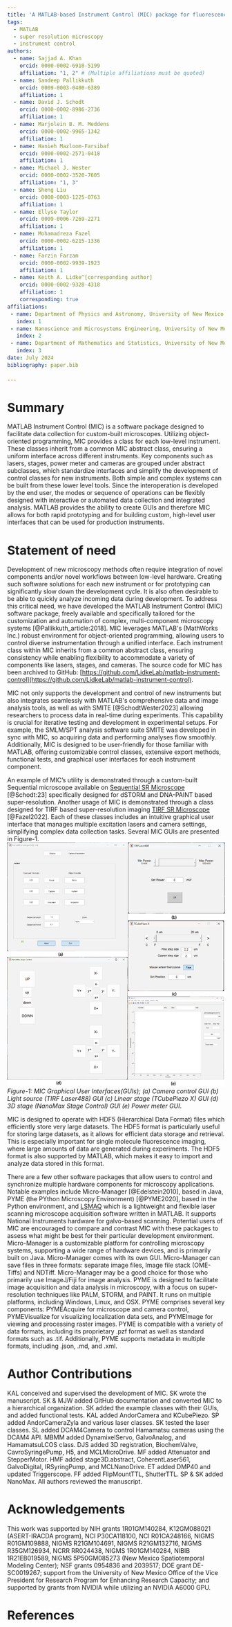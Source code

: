 ```yaml
---
title: 'A MATLAB-based Instrument Control (MIC) package for fluorescence imaging'
tags:
  - MATLAB
  - super resolution microscopy
  - instrument control
authors:
  - name: Sajjad A. Khan
    orcid: 0000-0002-6910-5199
    affiliation: "1, 2" # (Multiple affiliations must be quoted)
  - name: Sandeep Pallikkuth
    orcid: 0009-0003-0400-6389
    affiliation: 1
  - name: David J. Schodt
    orcid: 0000-0002-8986-2736
    affiliation: 1
  - name: Marjolein B. M. Meddens
    orcid: 0000-0002-9965-1342
    affiliation: 1
  - name: Hanieh Mazloom-Farsibaf
    orcid: 0000-0002-2571-0418
    affiliation: 1
  - name: Michael J. Wester
    orcid: 0000-0002-3520-7605
    affiliation: "1, 3" 
  - name: Sheng Liu
    orcid: 0000-0003-1225-0763
    affiliation: 1
  - name: Ellyse Taylor
    orcid: 0009-0006-7269-2271
    affiliation: 1
  - name: Mohamadreza Fazel
    orcid: 0000-0002-6215-1336
    affiliation: 1 
  - name: Farzin Farzam
    orcid: 0000-0002-9939-1923
    affiliation: 1
  - name: Keith A. Lidke^[corresponding author]
    orcid: 0000-0002-9328-4318
    affiliation: 1
    corresponding: true
affiliations:
 - name: Department of Physics and Astronomy, University of New Mexico
   index: 1
 - name: Nanoscience and Microsystems Engineering, University of New Mexico
   index: 2
 - name: Department of Mathematics and Statistics, University of New Mexico
   index: 3
date: July 2024
bibliography: paper.bib

---
```


# Summary
MATLAB Instrument Control (MIC) is a software package designed to facilitate data collection for custom-built microscopes. Utilizing object-oriented programming, MIC provides a class for each low-level instrument. These classes inherit from a common MIC abstract class, ensuring a uniform interface across different instruments. Key components such as lasers, stages, power meter and cameras are grouped under abstract subclasses, which standardize interfaces and simplify the development of control classes for new instruments.  Both simple and complex systems can be built from these lower level tools. Since the interoperation is developed by the end user, the modes or sequence of operations can be flexibly designed with interactive or automated data collection and integrated analysis. MATLAB provides the ability to create GUIs and therefore MIC allows for both rapid prototyping and for building custom, high-level user interfaces that can be used for production instruments.   

# Statement of need
Development of new microscopy methods often require integration of novel components and/or novel workflows between low-level hardware. Creating such software solutions for each new instrument or for prototyping can significantly slow down the development cycle.  It is also often desirable to be able to quickly analyze incoming data during development.  To address this critical need, we have developed the MATLAB Instrument Control (MIC) software package, freely available and specifically tailored for the customization and automation of complex, multi-component microscopy systems [@Pallikkuth_article:2018]. MIC leverages MATLAB's (MathWorks Inc.) robust environment for object-oriented programming, allowing users to control diverse instrumentation through a unified interface. Each instrument class within MIC inherits from a common abstract class, ensuring consistency while enabling flexibility to accommodate a variety of components like lasers, stages, and cameras. The source code for MIC has been archived to GitHub: [https://github.com/LidkeLab/matlab-instrument-control](https://github.com/LidkeLab/matlab-instrument-control).

MIC not only supports the development and control of new instruments but also integrates seamlessly with MATLAB's comprehensive data and image analysis tools, as well as with SMITE [@SchodtWester2023] allowing researchers to process data in real-time during experiments. This capability is crucial for iterative testing and development in experimental setups. For example, the SMLM/SPT analysis software suite SMITE was developed in sync with MIC, so acquiring data and performing analyses flow smoothly. Additionally, MIC is designed to be user-friendly for those familiar with MATLAB, offering customizable control classes, extensive export methods, functional tests, and graphical user interfaces for each instrument component.

An example of MIC’s utility is demonstrated through a custom-built Sequential microscope available on [Sequential SR Microscope](https://github.com/LidkeLab/microscopes-seqsr) [@Schodt:23] specifically designed for dSTORM and DNA-PAINT based super-resolution. Another usage of MIC is demonstrated through a class designed for TIRF based super-resolution imaging [TIRF SR Microscope](https://github.com/LidkeLab/microscope-tirf) [@Fazel2022]. Each of these classes includes an intuitive graphical user interface that manages multiple excitation lasers and camera settings, simplifying complex data collection tasks. Several MIC GUIs are presented in Figure-1. ![MIC GUIs](MIC_overview2.png) *Figure-1: MIC Graphical User Interfaces(GUIs); (a) Camera control GUI (b) Light source (TIRF Laser488) GUI (c) Linear stage (TCubePiezo X) GUI (d) 3D stage (NanoMax Stage Control) GUI (e) Power meter GUI*.

MIC is designed to operate with HDF5 (Hierarchical Data Format) files which efficiently store very large datasets. The HDF5 format is particularly useful for storing large datasets, as it allows for efficient data storage and retrieval. This is especially important for single molecule fluorescence imaging, where large amounts of data are generated during experiments. The HDF5 format is also supported by MATLAB, which makes it easy to import and analyze data stored in this format. 

There are a few other software packages that allow users to control and synchronize multiple hardware components for microscopy applications. Notable examples include Micro-Manager [@Edelstein2010], based in Java, PYME (the PYthon Microscopy Environment) [@PYME2020], based in the Python environment, and [LSMAQ](https://github.com/danionella/lsmaq) which is a lightweight and flexible laser scanning microscope acquisition software written in MATLAB. It supports National Instruments hardware for galvo-based scanning.  Potential users of MIC are encouraged to compare and contrast MIC with these packages to assess what might be best for their particular development environment. Micro-Manager is a customizable platform for controlling microscopy systems, supporting a wide range of hardware devices, and is primarily built on Java. Micro-Manager comes with its own GUI. Micro-Manager can save files in three formats: separate image files, Image file stack (OME-Tiffs) and NDTiff. Micro-Manager may be a good choice for those who primarily use ImageJ/Fiji for image analysis. PYME is designed to facilitate image acquisition and data analysis in microscopy, with a focus on super-resolution techniques like PALM, STORM, and PAINT. It runs on multiple platforms, including Windows, Linux, and OSX. PYME comprises several key components: PYMEAcquire for microscope and camera control, PYMEVisualize for visualizing localization data sets, and PYMEImage for viewing and processing raster images. PYME is compatible with a variety of data formats, including its proprietary .pzf format as well as standard formats such as .tif. Additionally, PYME supports metadata in multiple formats, including .json, .md, and .xml.



# Author Contributions

KAL conceived and supervised the development of MIC.
SK wrote the manuscript.
SK & MJW added GitHub documentation and converted MIC to a hierarchical organization.
SK added the example classes with their GUIs, and added functional tests. 
KAL added AndorCamera and KCubePiezo. 
SP added AndorCameraZyla and various laser classes. SK tested the laser classes.
SL added DCAM4Camera to control Hamamatsu cameras using the DCAM4 API.
MBMM added DynamixelServo, GalvoAnalog, and HamamatsuLCOS class.
DJS added 3D registration, BiochemValve, CavroSyringePump, H5, and MCLMicroDrive.
MF added Attenuator and StepperMotor. 
HMF added stage3D.abstract, CoherentLaser561, GalvoDigital, IRSyringPump, and MCLNanoDrive.
ET added DMP40 and updated Triggerscope.
FF added FlipMountTTL, ShutterTTL. 
SP & SK added NanoMax.
All authors reviewed the manuscript.

# Acknowledgements

This work was supported by NIH grants 1R01GM140284, 
K12GM088021 (ASERT-IRACDA program),
NCI P30CA118100,
NCI R01CA248166,
NIGMS R01GM109888,
NIGMS R21GM104691,
NIGMS R21GM132716,
NIGMS R35GM126934,
NCRR RR024438,
NIGMS 1R01GM140284,
NIBIB 1R21EB019589,
NIGMS 5P50GM085273 (New Mexico Spatiotemporal Modeling Center);
NSF grants 0954836 and 2039517; DOE grant DE-SC0019267;
support from the University of New Mexico Office of the Vice President for
Research Program for Enhancing Research Capacity; and
supported by grants from NVIDIA while utilizing an NVIDIA A6000 GPU.

# References

